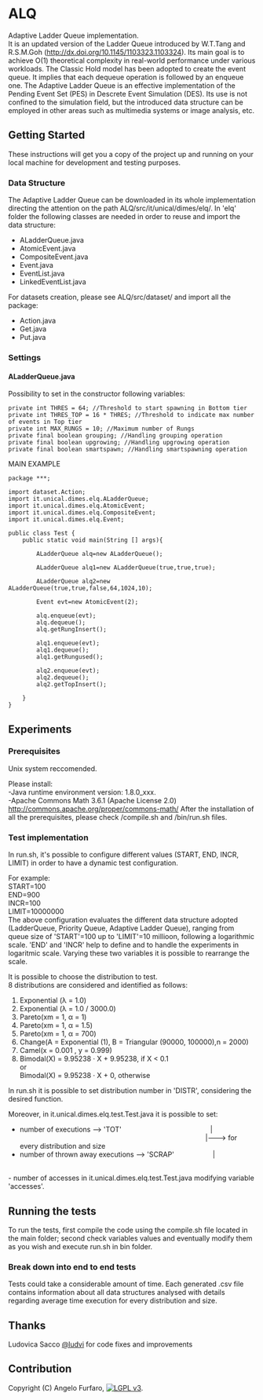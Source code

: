 # ALQ
Adaptive Ladder Queue implementation.<br /> It is an updated version of the Ladder Queue introduced by W.T.Tang and R.S.M.Goh (http://dx.doi.org/10.1145/1103323.1103324). Its main goal is to achieve O(1) theoretical complexity in real-world performance under various workloads. The Classic Hold model has been adopted to create the event queue. It implies that each dequeue operation is followed by an enqueue one.
The Adaptive Ladder Queue is an effective implementation of the Pending Event Set (PES) in Descrete Event Simulation (DES). Its use is not confined to the simulation field, but the introduced data structure can be employed in other areas such as multimedia systems or image analysis, etc.

## Getting Started
These instructions will get you a copy of the project up and running on your local machine for development and testing purposes. 


### Data Structure
The Adaptive Ladder Queue can be downloaded in its whole implementation directing the attention on the path ALQ/src/it/unical/dimes/elq/. In 'elq' folder the following classes are needed in order to reuse and import the data structure:

- ALadderQueue.java<br />
- AtomicEvent.java<br />
- CompositeEvent.java<br />	
- Event.java<br />	
- EventList.java<br />	
- LinkedEventList.java<br />

For datasets creation, please see ALQ/src/dataset/ and import all the package:
- Action.java
- Get.java
- Put.java

### Settings
#### ALadderQueue.java
Possibility to set in the constructor following variables:
```
private int THRES = 64; //Threshold to start spawning in Bottom tier
private int THRES_TOP = 16 * THRES; //Threshold to indicate max number of events in Top tier
private int MAX_RUNGS = 10; //Maximum number of Rungs
private final boolean grouping; //Handling grouping operation 
private final boolean upgrowing; //Handling upgrowing operation
private final boolean smartspawn; //Handling smartspawning operation
```
MAIN EXAMPLE
```
package ***;

import dataset.Action;
import it.unical.dimes.elq.ALadderQueue;
import it.unical.dimes.elq.AtomicEvent;
import it.unical.dimes.elq.CompositeEvent;
import it.unical.dimes.elq.Event;

public class Test {
	public static void main(String [] args){
		
		ALadderQueue alq=new ALadderQueue(); 
		
		ALadderQueue alq1=new ALadderQueue(true,true,true); 
		
		ALadderQueue alq2=new ALadderQueue(true,true,false,64,1024,10);
		
		Event evt=new AtomicEvent(2);
		
		alq.enqueue(evt);
		alq.dequeue();
		alq.getRungInsert();
		
		alq1.enqueue(evt);
		alq1.dequeue();
		alq1.getRungused();
		
		alq2.enqueue(evt);
		alq2.dequeue();
		alq2.getTopInsert();
		
	}
}
```

## Experiments
### Prerequisites
Unix system reccomended.

Please install:<br />
-Java runtime environment version: 1.8.0_xxx.<br />
-Apache Commons Math 3.6.1 (Apache License 2.0) http://commons.apache.org/proper/commons-math/
After the installation of all the prerequisites, please check /compile.sh and /bin/run.sh files.
### Test implementation
In run.sh, it's possible to configure different values (START, END, INCR, LIMIT) in order to have a dynamic test configuration. 

For example:<br />
  START=100<br />
  END=900<br />
  INCR=100<br />
  LIMIT=10000000<br />
The above configuration evaluates the different data structure adopted (LadderQueue, Priority Queue, Adaptive Ladder Queue), ranging from queue size of 'START'=100 up to 'LIMIT'=10 millioon, following a logarithmic scale. 'END' and 'INCR' help to define and to handle the experiments in logaritmic scale. Varying these two variables it is possible to rearrange the scale.

It is possible to choose the distribution to test.<br />
8 distributions are considered and identified as follows:<br />
1) Exponential (λ = 1.0)<br />
2) Exponential (λ = 1.0 / 3000.0)<br />
3) Pareto(xm = 1, α = 1)<br />
4) Pareto(xm = 1, α = 1.5)<br />
5) Pareto(xm = 1, α = 700)<br />
6) Change(A = Exponential (1), B = Triangular (90000, 100000),n = 2000)<br />
7) Camel(x = 0.001 , y = 0.999)<br />
8) Bimodal(X) = 9.95238 · X + 9.95238, if X < 0.1<br />
	or<br />
   Bimodal(X) = 9.95238 · X + 0, otherwise<br />
 
In run.sh it is possible to set distribution number in 'DISTR', considering the desired function.


Moreover, in it.unical.dimes.elq.test.Test.java it is possible to set:<br />
- number of executions -->  'TOT'      &nbsp;&nbsp;&nbsp;&nbsp;&nbsp;&nbsp;&nbsp;&nbsp;&nbsp;&nbsp;&nbsp;&nbsp;&nbsp;&nbsp;&nbsp;&nbsp;&nbsp;&nbsp;&nbsp;&nbsp;&nbsp;&nbsp;&nbsp;&nbsp;&nbsp;&nbsp;&nbsp;&nbsp;&nbsp;&nbsp;&nbsp;&nbsp;&nbsp;&nbsp;&nbsp;&nbsp;&nbsp;&nbsp;&nbsp;&nbsp;&nbsp;&nbsp;&nbsp;&nbsp;&nbsp;|  <br />
&nbsp;&nbsp;&nbsp;&nbsp;&nbsp;&nbsp;&nbsp;&nbsp;&nbsp;&nbsp;&nbsp;&nbsp;&nbsp;&nbsp;&nbsp;&nbsp;&nbsp;&nbsp;&nbsp;&nbsp;&nbsp;&nbsp;&nbsp;&nbsp;&nbsp;&nbsp;&nbsp;&nbsp;&nbsp;&nbsp;&nbsp;&nbsp;&nbsp;&nbsp;&nbsp;&nbsp;&nbsp;&nbsp;&nbsp;&nbsp;&nbsp;&nbsp;&nbsp;&nbsp;&nbsp;&nbsp;&nbsp;&nbsp;&nbsp;&nbsp;&nbsp;&nbsp;&nbsp;&nbsp;&nbsp;&nbsp;&nbsp;&nbsp;&nbsp;&nbsp;&nbsp;&nbsp;&nbsp;&nbsp;&nbsp;&nbsp;&nbsp;&nbsp;&nbsp;&nbsp;&nbsp;&nbsp;&nbsp;&nbsp;&nbsp;&nbsp;&nbsp;&nbsp;&nbsp;&nbsp;&nbsp;&nbsp;&nbsp;&nbsp;&nbsp;&nbsp;&nbsp;&nbsp;&nbsp;&nbsp;&nbsp;&nbsp;&nbsp;&nbsp;&nbsp;&nbsp;|---> for every distribution and size<br />  
- number of thrown away executions --> 'SCRAP'     &nbsp;&nbsp;&nbsp;&nbsp;&nbsp;&nbsp;&nbsp;&nbsp;&nbsp;&nbsp;&nbsp;&nbsp;&nbsp;&nbsp;&nbsp;&nbsp;&nbsp;&nbsp; |              <br />
<br />
- number of accesses in it.unical.dimes.elq.test.Test.java modifying variable 'accesses'.<br />


## Running the tests
To run the tests, first compile the code using the compile.sh file located in the main folder; second check variables values and eventually modify them as you wish and execute run.sh in bin folder. 


### Break down into end to end tests
Tests could take a considerable amount of time. 
Each generated .csv file contains information about all data structures analysed with details regarding average time execution for every distribution and size.


## Thanks

Ludovica Sacco [@ludvi](https://github.com/ludvi) for code fixes and improvements


## Contribution



Copyright (C) Angelo Furfaro, [<img src="https://www.gnu.org/graphics/lgplv3-88x31.png" alt="LGPL v3"/>](LICENSE).
